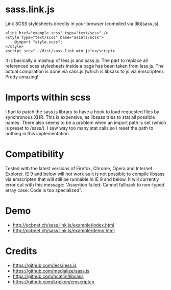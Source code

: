 sass.link.js
============

Link SCSS stylesheets directly in your browser (compiled via [lib]sass.js)

    <link href="example.scss" type="text/scss" />
    <style type="text/scss" base="assets/scss">
        @import "style.scss";
    </style>
    <script src="../dist/sass.link.min.js"></script>

It is basically a mashup of less.js and sass.js. The part to replace all referenced
scss stylesheets inside a page has been taken from less.js. The actual compilation
is done via sass.js (which is libsass to js via emscripten). Pretty amazing!


Imports within scss
===================

I had to patch the sass.js library to have a hook to load requested files by synchronous
XHR. This is expensive, as libsass tries to stat all possible names. There also seems
to be a problem when an import path is set (which is preset to /sass/). I saw way
too many stat calls so I reset the path to nothing in this implementation.


Compatibility
=============

Tested with the latest versions of Firefox, Chrome, Opera and Internet Explorer. IE 9
and below will not work as it is not possible to compile libsass via emscripten that
will still be runnable in IE 9 and below. It will currently error out with this message:
"Assertion failed: Cannot fallback to non-typed array case: Code is too specialized".


Demo
====

- http://ocbnet.ch/sass.link.js/example/index.html
- http://ocbnet.ch/sass.link.js/example/demo.html


Credits
=======

- https://github.com/less/less.js
- https://github.com/medialize/sass.js
- https://github.com/hcatlin/libsass
- https://github.com/kripken/emscripten
